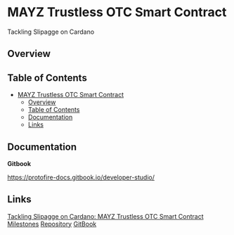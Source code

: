 # MAYZ Trustless OTC Smart Contract
Tackling Slipagge on Cardano

## Overview

## Table of Contents
- [MAYZ Trustless OTC Smart Contract](#mayz-trustless-otc-smart-contract)
  - [Overview](#overview)
  - [Table of Contents](#table-of-contents)
  - [Documentation](#documentation)
  - [Links](#links)

## Documentation

**Gitbook**

https://protofire-docs.gitbook.io/developer-studio/

## Links

[Tackling Slipagge on Cardano: MAYZ Trustless OTC Smart Contract](https://cardano.ideascale.com/c/idea/120544)
[Milestones](https://milestones.projectcatalyst.io/projects/1200222)
[Repository](https://github.com/MAYZGitHub/mayz-otc)
[GitBook](https://mayz-1.gitbook.io/mayz-otc)
